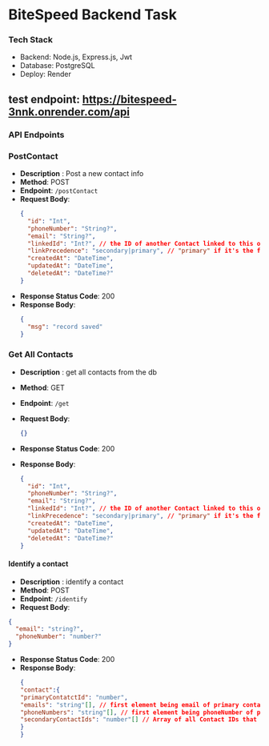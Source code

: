 # BiteSpeed Backend Task

### Tech Stack

- Backend: Node.js, Express.js, Jwt
- Database: PostgreSQL
- Deploy: Render



## test endpoint: https://bitespeed-3nnk.onrender.com/api

### API Endpoints

### PostContact

- **Description** : Post a new contact info
- **Method**: POST
- **Endpoint**: `/postContact`
- **Request Body**:
  ```json
  {
    "id": "Int",
    "phoneNumber": "String?",
    "email": "String?",
    "linkedId": "Int?", // the ID of another Contact linked to this one
    "linkPrecedence": "secondary|primary", // "primary" if it's the first Contact in th
    "createdAt": "DateTime",
    "updatedAt": "DateTime",
    "deletedAt": "DateTime?"
  }
  ```
- **Response Status Code**: 200
- **Response Body**:
  ```json
  {
    "msg": "record saved"
  }
  ```

### Get All Contacts

- **Description** : get all contacts from the db
- **Method**: GET
- **Endpoint**: `/get`
- **Request Body**:

  ```json
  {}
  ```

- **Response Status Code**: 200
- **Response Body**:
  ```json
  {
    "id": "Int",
    "phoneNumber": "String?",
    "email": "String?",
    "linkedId": "Int?", // the ID of another Contact linked to this one
    "linkPrecedence": "secondary|primary", // "primary" if it's the first Contact in th
    "createdAt": "DateTime",
    "updatedAt": "DateTime",
    "deletedAt": "DateTime?"
  }
  ```

#### Identify a contact

- **Description** : identify a contact
- **Method**: POST
- **Endpoint**: `/identify`
- **Request Body**:

```json
{
  "email": "string?",
  "phoneNumber": "number?"
}
```

- **Response Status Code**: 200
- **Response Body**:
  ```json
  {
  "contact":{
  "primaryContatctId": "number",
  "emails": "string"[], // first element being email of primary contact
  "phoneNumbers": "string"[], // first element being phoneNumber of primary contact
  "secondaryContactIds": "number"[] // Array of all Contact IDs that are "secondary"
  }
  }
  ```
